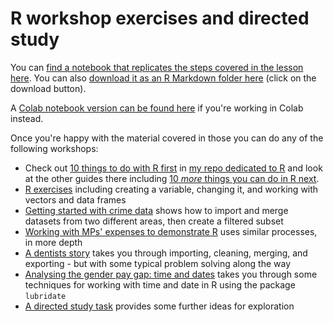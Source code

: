 # R workshop exercises and directed study

You can [find a notebook that replicates the steps covered in the lesson here](https://github.com/paulbradshaw/MED7373-Data-Journalism/blob/master/R/presentation_notebook.md). You can also [download it as an R Markdown folder here](https://github.com/paulbradshaw/MED7373-Data-Journalism/blob/master/R/notebookexample/presentation_notebook.Rmd) (click on the download button).

A [Colab notebook version can be found here](https://github.com/paulbradshaw/MED7373-Data-Journalism/blob/master/R/notebookexample/RnotebookinColab.ipynb) if you're working in Colab instead.

Once you're happy with the material covered in those you can do any of the following workshops:

* Check out [10 things to do with R first](https://github.com/paulbradshaw/Rintro/blob/master/10thingstodofirst.md) in [my repo dedicated to R](https://github.com/paulbradshaw/Rintro/) and look at the other guides there including [10 *more* things you can do in R next](https://github.com/paulbradshaw/Rintro/blob/master/10morethings.md).
* [R exercises](https://github.com/paulbradshaw/MED7373-Data-Journalism/blob/master/R/Rexercises.md) including creating a variable, changing it, and working with vectors and data frames
* [Getting started with crime data](https://github.com/paulbradshaw/MED7373-Data-Journalism/blob/master/R/crimedata.md) shows how to import and merge datasets from two different areas, then create a filtered subset
* [Working with MPs' expenses to demonstrate R](https://github.com/paulbradshaw/MED7373-Data-Journalism/blob/master/R/Rcsvexample.md) uses similar processes, in more depth
* [A dentists story](https://github.com/paulbradshaw/MED7373-Data-Journalism/blob/master/R/workshop_dentists.md) takes you through importing, cleaning, merging, and exporting - but with some typical problem solving along the way
* [Analysing the gender pay gap: time and dates](https://github.com/paulbradshaw/genderpaygap/blob/master/r/timedategpg.Rmd) takes you through some techniques for working with time and date in R using the package `lubridate`
* [A directed study task](https://github.com/paulbradshaw/MED7373-Data-Journalism/blob/master/R/ds.md) provides some further ideas for exploration

